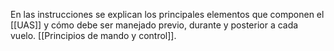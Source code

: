En las instrucciones se explican los principales elementos que componen el [[UAS]] y cómo debe ser manejado previo, durante y posterior a cada vuelo. [[Principios de mando y control]].

